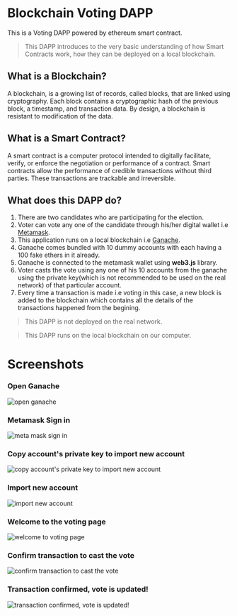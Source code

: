 # Blockchain Voting DAPP
This is a Voting DAPP powered by ethereum smart contract.

> This DAPP introduces to the very basic understanding of how Smart Contracts work, how they can be deployed on a local blockchain.

## What is a Blockchain?
A blockchain, is a growing list of records, called blocks, that are linked using cryptography. Each block contains a cryptographic hash of the previous block, a timestamp, and transaction data. By design, a blockchain is resistant to modification of the data. 

## What is a Smart Contract?
A smart contract is a computer protocol intended to digitally facilitate, verify, or enforce the negotiation or performance of a contract. Smart contracts allow the performance of credible transactions without third parties. These transactions are trackable and irreversible. 

## What does this DAPP do?
1. There are two candidates who are participating for the election.
2. Voter can vote any one of the candidate through his/her digital wallet i.e [Metamask](https://metamask.io).
3. This application runs on a local blockchain i.e [Ganache](https://www.trufflesuite.com/ganache).
4. Ganache comes bundled with 10 dummy accounts with each having a 100 fake ethers in it already.
5. Ganache is connected to the metamask wallet using **web3.js** library.
6. Voter casts the vote using any one of his 10 accounts from the ganache using the private key(which is not recommended to be used on the real network) of that particular account.
7. Every time a transaction is made i.e voting in this case, a new block is added to the blockchain which contains all the details of the transactions happened from the begining.

> This DAPP is not deployed on the real network.

> This DAPP runs on the local blockchain on our computer.

# Screenshots

### Open Ganache
![open ganache](https://github.com/devpavan04/blockchain_election/blob/master/images/Screenshot%20from%202019-09-29%2003-29-36.png?raw=true )

### Metamask Sign in
![meta mask sign in](https://github.com/devpavan04/blockchain_election/blob/master/images/Screenshot%20from%202019-09-29%2003-31-03.png?raw=true)

### Copy account's private key to import new account
![copy account's private key to import new account](https://github.com/devpavan04/blockchain_election/blob/master/images/Screenshot%20from%202019-09-29%2003-31-50.png?raw=true)

### Import new account
![import new account](https://github.com/devpavan04/blockchain_election/blob/master/images/Screenshot%20from%202019-09-29%2003-32-10.png?raw=true)

### Welcome to the voting page
![welcome to voting page](https://github.com/devpavan04/blockchain_election/blob/master/images/Screenshot%20from%202019-09-29%2003-33-08.png?raw=true)

### Confirm transaction to cast the vote
![confirm transaction to cast the vote](https://github.com/devpavan04/blockchain_election/blob/master/images/Screenshot%20from%202019-09-29%2003-33-29.png?raw=true)

### Transaction confirmed, vote is updated!
![transaction confirmed, vote is updated!](https://github.com/devpavan04/blockchain_election/blob/master/images/Screenshot%20from%202019-09-29%2003-33-37.png?raw=true)
